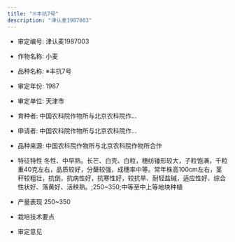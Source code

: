 ```yaml
---
title: "※丰抗7号"
description: "津认麦1987003"
---
```

* 审定编号:  津认麦1987003

*  作物名称:  小麦

*  品种名称:  ※丰抗7号

*  审定年份:  1987

*  审定单位:  天津市

* 育种者:  中国农科院作物所与北京农科院作...

*  申请者:  中国农科院作物所与北京农科院作...

*  品种来源:  中国农科院作物所与北京农科院作物所合作

*  特征特性
冬性、中早熟。长芒、白壳、白粒，穗纺锤形较大，子粒饱满，千粒重40克左右，品质较好，分蘖较强，成穗率中等。常年株高100cm左右，茎秆较粗壮，抗倒，抗病性好，抗寒性好，较抗旱、耐轻盐碱，适应性好、综合性状好、落黄好、活秧熟。;250~350;中等至中上等地块种植

*  产量表现
250~350

*  栽培技术要点


*  审定意见

